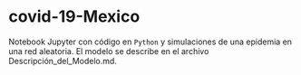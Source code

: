 # covid-19-Mexico

Notebook Jupyter con código en `Python` y simulaciones de una epidemia en una red aleatoria. El modelo se describe en el archivo Descripción_del_Modelo.md.
